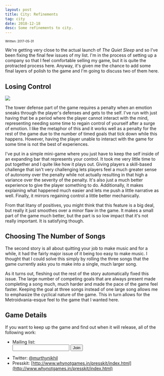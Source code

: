 ```yaml
---
layout: post
title: City: Refinements
tag: city
date: 2018-12-18
desc: Some refinements to city.
---
```


<p style="font-size:10px">Written: 2017-05-31


We're getting very close to the actual launch of *The Quiet Sleep* and so I've been fixing the final few issues of my list. I'm in the process of setting up a company so that I feel comfortable selling my game, but it is quite the protracted process here. Anyway, it's given me the chance to add some final layers of polish to the game and I'm going to discuss two of them here.

## Losing Control
<img src="/blogImages/tqs_gainControl.png" />

The tower defense part of the game requires a penalty when an emotion sneaks through the player's defenses and gets to the self. I've run with just having that be a period where the player cannot interact with the mind, representing needing some time to regain control of yourself after a surge of emotion. I like the metaphor of this and it works well as a penalty for the rest of the game due to the number of timed goals that tick down while this happens. However, having the player unable to interact with the game for some time is not the best of experiences.


I've put in a simple mini-game where you just have to keep the self inside of an expanding bar that represents your control. It took me very little time to put together and I quite like how it plays out. Giving players a skill-based challenge that isn't very challenging lets players feel a much greater sense of autonomy over the penalty while not actually resulting in that high a variance over the severity of the penalty. It's also just a much better experience to give the player something to do. Additionally, it makes explaining what happened much easier and lets me push a little narrative as well. Finally, it mirrors regaining control a little better mechanically.


From that litany of positives, you might think that this feature is a big deal, but really it just smoothes over a minor flaw in the game. It makes a small part of the game much better, but the part is so low impact that it's not really important. It is satisfying though.

## Choosing The Number of Songs

The second story is all about quitting your job to make music and for a while, it had the fairly major issue of it being too easy to make music. I thought that I could solve this simply by rolling the three songs that the game currently asks you to make into a single, much larger song.


As it turns out, fleshing out the rest of the story automatically fixed this issue. The large number of competing goals that are always present made completing a song much, much harder and made the pace of the game feel faster. Keeping the goal at three songs instead of one large song allows me to emphasize the cyclical nature of the game. This in turn allows for the Metroidvania-esque feel to the game that I wanted here.

## Game Details

If you want to keep up the game and find out when it will release, all of the following work:
- Mailing list: <form action="/admin/addSubscriber" method="post"> <input type="text" name="email" /> <input type="submit" value="Join" /> </form>
- Twitter: [@murthynikhil](https://twitter.com/murthynikhil)
- Presskit: [http://www.whynotgames.in/presskit/index.html](http://www.whynotgames.in/presskit/index.html)


<br />
<br />
